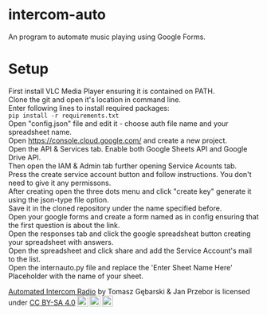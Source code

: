 # intercom-auto
An program to automate music playing using Google Forms.
# Setup
First install VLC Media Player ensuring it is contained on PATH.<br/>
Clone the git and open it's location in command line.<br/>
Enter following lines to install required packages:<br/>
`pip install -r requirements.txt`<br/>
Open "config.json" file and edit it - choose auth file name and your spreadsheet name.<br/>
Open https://console.cloud.google.com/ and create a new project.<br/>
Open the API & Services tab. Enable both Google Sheets API and Google Drive API.<br/>
Then open the IAM & Admin tab further opening Service Acounts tab.<br/>
Press the create service account button and follow instructions. You don't need to give it any permissons.<br/>
After creating open the three dots menu and click "create key" generate it using the json-type file option.<br/>
Save it in the cloned repository under the name specified before.<br/>
Open your google forms and create a form named as in config ensuring that the first question is about the link.<br/>
Open the responses tab and click the google spreadsheat button creating your spreadsheet with answers.<br/>
Open the spreadsheet and click share and add the Service Account's mail to the list.<br/>
Open the internauto.py file and replace the 'Enter Sheet Name Here' Placeholder with the name of your sheet.<br/>
<p xmlns:dct="http://purl.org/dc/terms/" xmlns:cc="http://creativecommons.org/ns#" class="license-text"><a rel="cc:attributionURL" property="dct:title" href="github.com/Tech-TTGames/intercom-auto">Automated Intercom Radio</a> by <span property="cc:attributionName">Tomasz Gębarski & Jan Przebor</span> is licensed under <a rel="license" href="https://creativecommons.org/licenses/by-sa/4.0">CC BY-SA 4.0<img style="height:22px!important;margin-left:3px;vertical-align:text-bottom;" src="https://mirrors.creativecommons.org/presskit/icons/cc.svg?ref=chooser-v1" /><img style="height:22px!important;margin-left:3px;vertical-align:text-bottom;" src="https://mirrors.creativecommons.org/presskit/icons/by.svg?ref=chooser-v1" /><img style="height:22px!important;margin-left:3px;vertical-align:text-bottom;" src="https://mirrors.creativecommons.org/presskit/icons/sa.svg?ref=chooser-v1" /></a></p>
